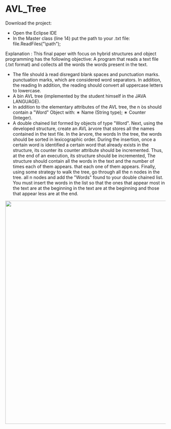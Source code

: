 # AVL_Tree
Download the project:
- Open the Eclipse IDE
- In the Master class (line 14) put the path to your .txt file: file.ReadFiles("\\path"); 

Explanation : This final paper with focus on hybrid structures and object programming has the following objective:
 A program that reads a text file (.txt format) and collects all the words
the words present in the text.
- The file should ́a read disregard blank spaces and punctuation marks.
punctuation marks, which are considered word separators. In addition, the reading
In addition, the reading should convert all uppercase letters to lowercase.
- A bin AVL tree (implemented by the student himself in the
JAVA LANGUAGE).
- In addition to the elementary attributes of the AVL tree, the n ́os should contain
a "Word" Object with:
∗ Name (String type);
∗ Counter (Integer).
- A double chained list formed by objects of type "Word".
Next, using the developed structure, create an AVL ́arvore that
stores all the names contained in the text file. In the ́arvore, the words
In the tree, the words should be sorted in lexicographic order. During the insertion, once a certain word is
identified a certain word that already exists in the structure, its counter
its counter attribute should be incremented. Thus, at the end of an execution, its structure should be incremented,
The structure should contain all the words in the text and the number of times each of them appears.
that each one of them appears.
Finally, using some strategy to walk the tree, go through all the n nodes in the tree.
all n nodes and add the "Words" found to your double chained list.
You must insert the words in the list so that the ones that appear most in the text are at the beginning
in the text are at the beginning and those that appear less are at the end.

<div align="center">
<img src="https://github.com/FernandaPinto/AVL_Tree/assets/83588044/0f57e98f-0e56-4585-b3a2-cef38ac4c1ef" width="700px" />
</div>

